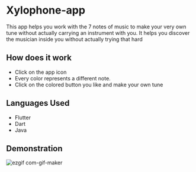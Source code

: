 # Xylophone-app
This app helps you work with the 7 notes of music to make your very own tune without actually carrying an instrument with you.
It helps you discover the musician inside you without actually trying that hard 
## How does it work
* Click on the app icon
* Every color represents a different note. 
* Click on the colored button you like and make your own tune
## Languages Used
* Flutter
* Dart
* Java
## Demonstration
![ezgif com-gif-maker](https://user-images.githubusercontent.com/70524989/97581626-cdd9b180-1a1a-11eb-8bbb-6e0ca16d56ce.gif)



